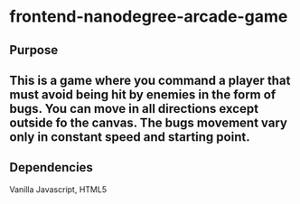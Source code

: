 frontend-nanodegree-arcade-game
===============================


## Purpose
This is a game where you command a player that must avoid being hit by enemies in
the form of bugs.
You can move in all directions except outside fo the canvas.
The bugs movement vary only in constant speed and starting point.
----

## Dependencies

Vanilla Javascript, HTML5
